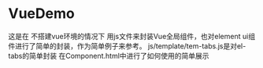 # VueDemo
这是在 不搭建vue环境的情况下 用js文件来封装Vue全局组件，也对element ui组件进行了简单的封装，作为简单例子来参考。
js/template/tem-tabs.js是对el-tabs的简单封装
在Component.html中进行了如何使用的简单展示
